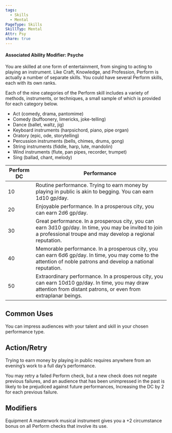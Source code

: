 ```yaml
---
tags:
  - Skills
  - Mental
PageType: Skills
SkillTyp: Mental
Attr: Psy
share: true
---
```

#### Associated Ability Modifier: Psyche
You are skilled at one form of entertainment, from singing to acting to playing an instrument. Like Craft, Knowledge, and Profession, Perform is actually a number of separate skills. You could have several Perform skills, each with its own ranks.

Each of the nine categories of the Perform skill includes a variety of methods, instruments, or techniques, a small sample of which is provided for each category below.

- Act (comedy, drama, pantomime)
- Comedy (buffoonery, limericks, joke-telling)
- Dance (ballet, waltz, jig)
- Keyboard instruments (harpsichord, piano, pipe organ)
- Oratory (epic, ode, storytelling)
- Percussion instruments (bells, chimes, drums, gong)
- String instruments (fiddle, harp, lute, mandolin)
- Wind instruments (flute, pan pipes, recorder, trumpet)
- Sing (ballad, chant, melody)

|Perform DC|Performance|
|---|---|
|10|Routine performance. Trying to earn money by playing in public is akin to begging. You can earn 1d10 gp/day.|
|20|Enjoyable performance. In a prosperous city, you can earn 2d6 gp/day.|
|30|Great performance. In a prosperous city, you can earn 3d10 gp/day. In time, you may be invited to join a professional troupe and may develop a regional reputation.|
|40|Memorable performance. In a prosperous city, you can earn 6d6 gp/day. In time, you may come to the attention of noble patrons and develop a national reputation.|
|50|Extraordinary performance. In a prosperous city, you can earn 10d10 gp/day. In time, you may draw attention from distant patrons, or even from extraplanar beings.|

## Common Uses

You can impress audiences with your talent and skill in your chosen performance type.

## Action/Retry

Trying to earn money by playing in public requires anywhere from an evening’s work to a full day’s performance.

You may retry a failed Perform check, but a new check does not negate previous failures, and an audience that has been unimpressed in the past is likely to be prejudiced against future performances, Increasing the DC by 2 for each previous failure.

## Modifiers

Equipment A masterwork musical instrument gives you a +2 circumstance bonus on all Perform checks that involve its use.